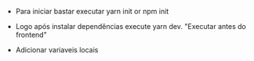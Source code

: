 * Para iniciar bastar executar yarn init or npm init

* Logo após instalar dependências execute yarn dev. "Executar antes do frontend"

* Adicionar variaveis locais